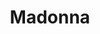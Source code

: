 ---
sw-dress-id: madonna
sw-dress-collection-id: deluxe
sw-dress-name: Madonna
sw-dress-producer: Olya Mak
sw-dress-colors:
  - слонова кост
sw-dress-sizes: от XS до 5XL
sw-dress-modelSize: M, слонова кост
sw-dress-price: 1570
sw-dress-description: &desc |-
  Винтидж дизайнът на тази рокля ще ти придаде женственост и лекота. Корсажът, украсено с пайети, е луксозно съчетан със свободно падаща феерична пола от шифон, която завършва с шлейф и придава на роклята кралски щрих.

  Възможни са леки промени по дизайна.
sw-dress-photos:
  - front
  - back
  - close
# ===========
description: *desc
layout: dress
permalink: /dresses/madonna
title: Madonna
---